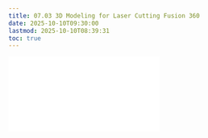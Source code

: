 ```yaml
---
title: 07.03 3D Modeling for Laser Cutting Fusion 360
date: 2025-10-10T09:30:00
lastmod: 2025-10-10T08:39:31
toc: true
---
```


![Link to included file contents](../../../../digital-fabrication/laser-cutting/3d-modeling-for-laser-cutting-fusion-360.md)

